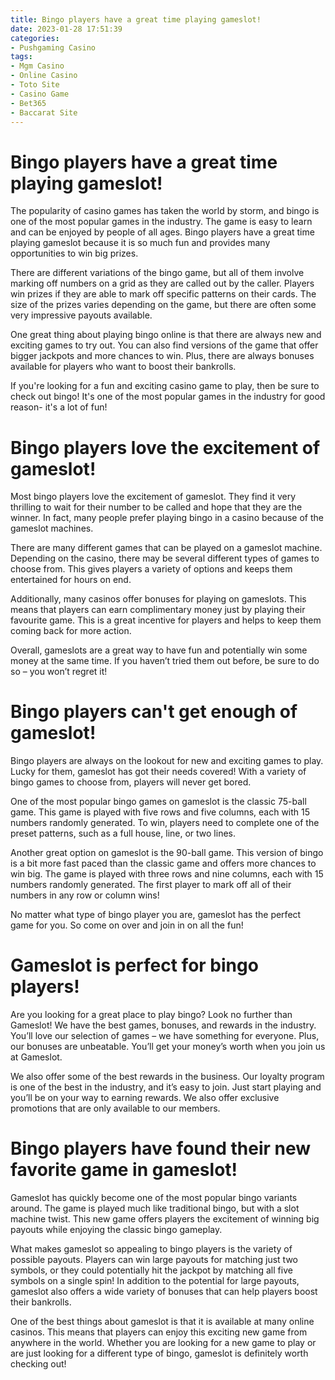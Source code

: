 ```yaml
---
title: Bingo players have a great time playing gameslot!
date: 2023-01-28 17:51:39
categories:
- Pushgaming Casino
tags:
- Mgm Casino
- Online Casino
- Toto Site
- Casino Game
- Bet365
- Baccarat Site
---
```



#  Bingo players have a great time playing gameslot!

The popularity of casino games has taken the world by storm, and bingo is one of the most popular games in the industry. The game is easy to learn and can be enjoyed by people of all ages. Bingo players have a great time playing gameslot because it is so much fun and provides many opportunities to win big prizes.

There are different variations of the bingo game, but all of them involve marking off numbers on a grid as they are called out by the caller. Players win prizes if they are able to mark off specific patterns on their cards. The size of the prizes varies depending on the game, but there are often some very impressive payouts available.

One great thing about playing bingo online is that there are always new and exciting games to try out. You can also find versions of the game that offer bigger jackpots and more chances to win. Plus, there are always bonuses available for players who want to boost their bankrolls.

If you're looking for a fun and exciting casino game to play, then be sure to check out bingo! It's one of the most popular games in the industry for good reason- it's a lot of fun!

#  Bingo players love the excitement of gameslot!

Most bingo players love the excitement of gameslot. They find it very thrilling to wait for their number to be called and hope that they are the winner. In fact, many people prefer playing bingo in a casino because of the gameslot machines.

There are many different games that can be played on a gameslot machine. Depending on the casino, there may be several different types of games to choose from. This gives players a variety of options and keeps them entertained for hours on end.

Additionally, many casinos offer bonuses for playing on gameslots. This means that players can earn complimentary money just by playing their favourite game. This is a great incentive for players and helps to keep them coming back for more action.

Overall, gameslots are a great way to have fun and potentially win some money at the same time. If you haven’t tried them out before, be sure to do so – you won’t regret it!

#  Bingo players can't get enough of gameslot!

Bingo players are always on the lookout for new and exciting games to play. Lucky for them, gameslot has got their needs covered! With a variety of bingo games to choose from, players will never get bored.

One of the most popular bingo games on gameslot is the classic 75-ball game. This game is played with five rows and five columns, each with 15 numbers randomly generated. To win, players need to complete one of the preset patterns, such as a full house, line, or two lines.

Another great option on gameslot is the 90-ball game. This version of bingo is a bit more fast paced than the classic game and offers more chances to win big. The game is played with three rows and nine columns, each with 15 numbers randomly generated. The first player to mark off all of their numbers in any row or column wins!

No matter what type of bingo player you are, gameslot has the perfect game for you. So come on over and join in on all the fun!

#  Gameslot is perfect for bingo players!

Are you looking for a great place to play bingo? Look no further than Gameslot! We have the best games, bonuses, and rewards in the industry. You’ll love our selection of games – we have something for everyone. Plus, our bonuses are unbeatable. You’ll get your money’s worth when you join us at Gameslot.

We also offer some of the best rewards in the business. Our loyalty program is one of the best in the industry, and it’s easy to join. Just start playing and you’ll be on your way to earning rewards. We also offer exclusive promotions that are only available to our members.

#  Bingo players have found their new favorite game in gameslot!

Gameslot has quickly become one of the most popular bingo variants around. The game is played much like traditional bingo, but with a slot machine twist. This new game offers players the excitement of winning big payouts while enjoying the classic bingo gameplay.

What makes gameslot so appealing to bingo players is the variety of possible payouts. Players can win large payouts for matching just two symbols, or they could potentially hit the jackpot by matching all five symbols on a single spin! In addition to the potential for large payouts, gameslot also offers a wide variety of bonuses that can help players boost their bankrolls.

One of the best things about gameslot is that it is available at many online casinos. This means that players can enjoy this exciting new game from anywhere in the world. Whether you are looking for a new game to play or are just looking for a different type of bingo, gameslot is definitely worth checking out!